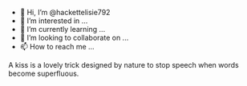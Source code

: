 - 👋 Hi, I’m @hackettelisie792
- 👀 I’m interested in ...
- 🌱 I’m currently learning ...
- 💞️ I’m looking to collaborate on ...
- 📫 How to reach me ...

<!---
hackettelisie792/hackettelisie792 is a ✨ special ✨ repository because its `README.md` (this file) appears on your GitHub profile.
You can click the Preview link to take a look at your changes.
--->
A kiss is a lovely trick designed by nature to stop speech when words become superfluous.
